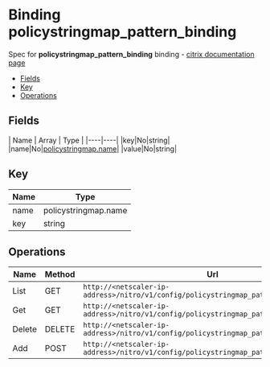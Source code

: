# Binding policystringmap_pattern_binding

Spec for **policystringmap_pattern_binding** binding - [citrix documentation page](https://developer-docs.citrix.com/projects/netscaler-nitro-api/en/11.0/configuration/policy/policystringmap_pattern_binding/policystringmap_pattern_binding/)

- [Fields](#fields)
- [Key](#key)
- [Operations](#operations)

## Fields

| Name | Array | Type |
|----|----|
|key|No|string|
|name|No|[policystringmap.name](/doc/resources/policystringmap.md)|
|value|No|string|

## Key

| Name | Type |
|----|----|
| name | policystringmap.name |
| key | string |

## Operations

| Name | Method | Url |
|----|----|----|
| List | GET | `http://<netscaler-ip-address>/nitro/v1/config/policystringmap_pattern_binding` |
| Get | GET | `http://<netscaler-ip-address>/nitro/v1/config/policystringmap_pattern_binding/<name>` |
| Delete | DELETE | `http://<netscaler-ip-address>/nitro/v1/config/policystringmap_pattern_binding/<name>` |
| Add | POST | `http://<netscaler-ip-address>/nitro/v1/config/policystringmap_pattern_binding` |

